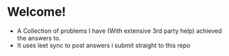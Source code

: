 # Welcome!
- A Collection of problems I have (With extensive 3rd party help) achieved the answers to.
- It uses leet sync to post answers i submit straight to this repo
